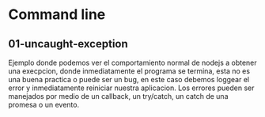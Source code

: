 # Command line

## 01-uncaught-exception

Ejemplo donde podemos ver el comportamiento normal de nodejs a obtener una execpcion, donde inmediatamente el programa se termina, esta no es una buena practica o puede ser un bug, en este caso debemos loggear el error y inmediatamente reiniciar nuestra aplicacion. Los errores pueden ser manejados por medio de un callback, un try/catch, un catch de una promesa o un evento.

